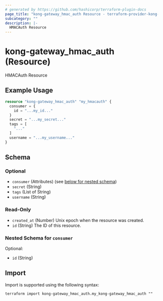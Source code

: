 ```yaml
---
# generated by https://github.com/hashicorp/terraform-plugin-docs
page_title: "kong-gateway_hmac_auth Resource - terraform-provider-kong-gateway"
subcategory: ""
description: |-
  HMACAuth Resource
---
```


# kong-gateway_hmac_auth (Resource)

HMACAuth Resource

## Example Usage

```terraform
resource "kong-gateway_hmac_auth" "my_hmacauth" {
  consumer = {
    id = "...my_id..."
  }
  secret = "...my_secret..."
  tags = [
    "..."
  ]
  username = "...my_username..."
}
```

<!-- schema generated by tfplugindocs -->
## Schema

### Optional

- `consumer` (Attributes) (see [below for nested schema](#nestedatt--consumer))
- `secret` (String)
- `tags` (List of String)
- `username` (String)

### Read-Only

- `created_at` (Number) Unix epoch when the resource was created.
- `id` (String) The ID of this resource.

<a id="nestedatt--consumer"></a>
### Nested Schema for `consumer`

Optional:

- `id` (String)

## Import

Import is supported using the following syntax:

```shell
terraform import kong-gateway_hmac_auth.my_kong-gateway_hmac_auth ""
```
